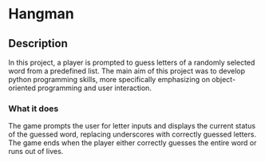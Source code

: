 # Hangman

## Description
In this project, a player is prompted to guess letters of a randomly selected word from a predefined list. The main aim of this project was to develop python programming skills, more specifically emphasizing on object-oriented programming and user interaction. 

### What it does
The game prompts the user for letter inputs and displays the current status of the guessed word, replacing underscores with correctly guessed letters. The game ends when the player either correctly guesses the entire word or runs out of lives.

